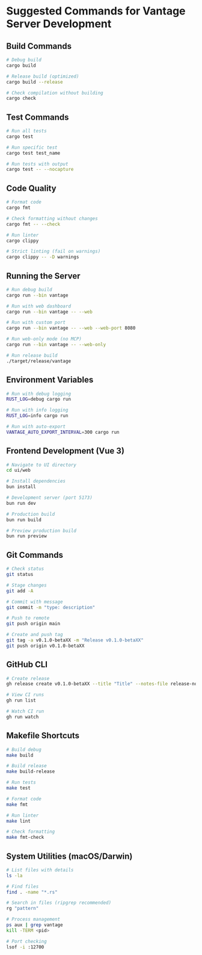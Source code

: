 # Suggested Commands for Vantage Server Development

## Build Commands
```bash
# Debug build
cargo build

# Release build (optimized)
cargo build --release

# Check compilation without building
cargo check
```

## Test Commands
```bash
# Run all tests
cargo test

# Run specific test
cargo test test_name

# Run tests with output
cargo test -- --nocapture
```

## Code Quality
```bash
# Format code
cargo fmt

# Check formatting without changes
cargo fmt -- --check

# Run linter
cargo clippy

# Strict linting (fail on warnings)
cargo clippy -- -D warnings
```

## Running the Server
```bash
# Run debug build
cargo run --bin vantage

# Run with web dashboard
cargo run --bin vantage -- --web

# Run with custom port
cargo run --bin vantage -- --web --web-port 8080

# Run web-only mode (no MCP)
cargo run --bin vantage -- --web-only

# Run release build
./target/release/vantage
```

## Environment Variables
```bash
# Run with debug logging
RUST_LOG=debug cargo run

# Run with info logging
RUST_LOG=info cargo run

# Run with auto-export
VANTAGE_AUTO_EXPORT_INTERVAL=300 cargo run
```

## Frontend Development (Vue 3)
```bash
# Navigate to UI directory
cd ui/web

# Install dependencies
bun install

# Development server (port 5173)
bun run dev

# Production build
bun run build

# Preview production build
bun run preview
```

## Git Commands
```bash
# Check status
git status

# Stage changes
git add -A

# Commit with message
git commit -m "type: description"

# Push to remote
git push origin main

# Create and push tag
git tag -a v0.1.0-betaXX -m "Release v0.1.0-betaXX"
git push origin v0.1.0-betaXX
```

## GitHub CLI
```bash
# Create release
gh release create v0.1.0-betaXX --title "Title" --notes-file release-notes.md --prerelease

# View CI runs
gh run list

# Watch CI run
gh run watch
```

## Makefile Shortcuts
```bash
# Build debug
make build

# Build release
make build-release

# Run tests
make test

# Format code
make fmt

# Run linter
make lint

# Check formatting
make fmt-check
```

## System Utilities (macOS/Darwin)
```bash
# List files with details
ls -la

# Find files
find . -name "*.rs"

# Search in files (ripgrep recommended)
rg "pattern"

# Process management
ps aux | grep vantage
kill -TERM <pid>

# Port checking
lsof -i :12700
```